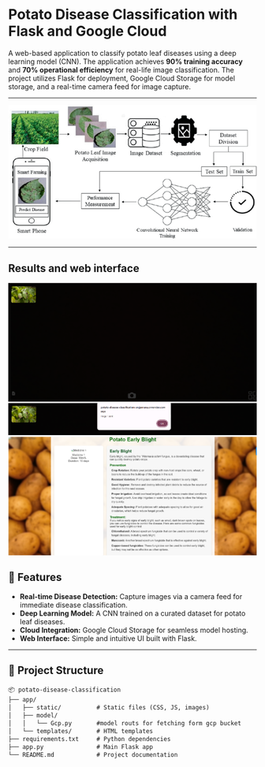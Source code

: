 # Potato Disease Classification with Flask and Google Cloud

A web-based application to classify potato leaf diseases using a deep learning model (CNN). The application achieves **90% training accuracy** and **70% operational efficiency** for real-life image classification. The project utilizes Flask for deployment, Google Cloud Storage for model storage, and a real-time camera feed for image capture.

---
![Potato Disease Classification Logo](https://github.com/Srujanrana07/Potato-disease-classification/blob/main/static/image/potato%20classiifier.png)

---

## Results and web interface 
![Results and web interface](https://github.com/Srujanrana07/Potato-disease-classification/blob/main/static/image/Screenshot%202025-01-01%20144600.png)
![Results and web interface](https://github.com/Srujanrana07/Potato-disease-classification/blob/main/static/image/Screenshot%202025-01-01%20144621.png)
![Results and web interface](https://github.com/Srujanrana07/Potato-disease-classification/blob/main/static/image/Screenshot%202025-01-01%20144753.png)


## 🚀 Features

- **Real-time Disease Detection:** Capture images via a camera feed for immediate disease classification.
- **Deep Learning Model:** A CNN trained on a curated dataset for potato leaf diseases.
- **Cloud Integration:** Google Cloud Storage for seamless model hosting.
- **Web Interface:** Simple and intuitive UI built with Flask.

---

## 📂 Project Structure

```plaintext
📦 potato-disease-classification
├── app/
│   ├── static/          # Static files (CSS, JS, images)       
│   ├── model/
│   │   └── Gcp.py       #model routs for fetching form gcp bucket
│   └── templates/       # HTML templates
├── requirements.txt     # Python dependencies
├── app.py               # Main Flask app
└── README.md            # Project documentation
